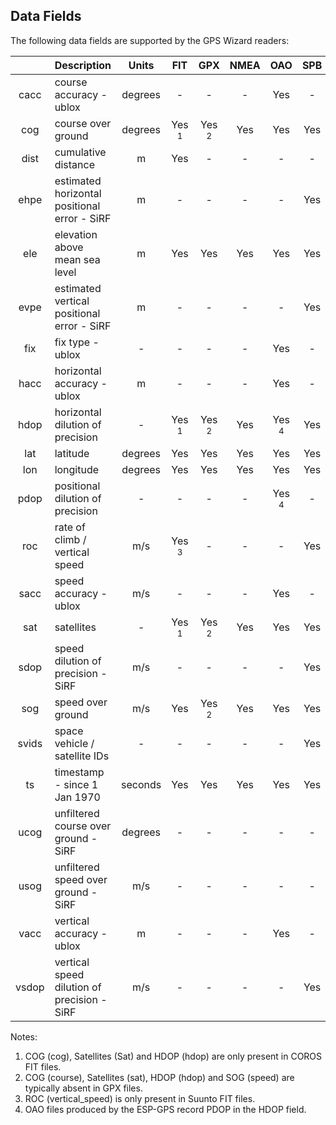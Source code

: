 ## Data Fields

The following data fields are supported by the GPS Wizard readers:

|           | Description                           | Units   | FIT              | GPX              | NMEA | OAO  | SPB  | SBN  | UBX  |
| :---------: | :------------------------------------- | :-------: | :----------------: | :----------------: | :----: | :----: | :----: | :----: | :----: |
| cacc      | course accuracy - ublox               | degrees | -                | -                | -    | Yes  | -    | -    | Yes  |
| cog       | course over ground                    | degrees | Yes <sup>1</sup> | Yes <sup>2</sup> | Yes  | Yes  | Yes  | Yes  | Yes  |
| dist      | cumulative distance              | m       | Yes              | -                | -    | -    | -    | -    | -    |
| ehpe      | estimated horizontal positional error - SiRF | m       | -                | -                | -    | -    | Yes  | Yes  | -    |
| ele       | elevation above mean sea level        | m       | Yes              | Yes              | Yes  | Yes  | Yes  | Yes  | Yes  |
| evpe      | estimated vertical positional error - SiRF | m       | -                | -                | -    | -    | Yes  | Yes  | -    |
| fix       | fix type - ublox                      | -       | -                | -                | -    | Yes  | -    | -    | Yes  |
| hacc      | horizontal accuracy - ublox           | m       | -                | -                | -    | Yes  | -    | -    | Yes  |
| hdop      | horizontal dilution of precision      | -       | Yes <sup>1</sup> | Yes <sup>2</sup> | Yes  | Yes <sup>4</sup> | Yes  | Yes  | -    |
| lat       | latitude                              | degrees | Yes              | Yes              | Yes  | Yes  | Yes  | Yes  | Yes  |
| lon       | longitude                             | degrees | Yes              | Yes              | Yes  | Yes  | Yes  | Yes  | Yes  |
| pdop      | positional dilution of precision      | -       | -                | -                | -    | Yes <sup>4</sup> | -    | -    | Yes  |
| roc       | rate of climb / vertical speed        | m/s     | Yes <sup>3</sup> | -                | -    | -    | Yes  | Yes  | -    |
| sacc      | speed accuracy - ublox                | m/s     | -                | -                | -    | Yes  | -    | -    | Yes  |
| sat       | satellites                            | -       | Yes <sup>1</sup> | Yes <sup>2</sup> | Yes  | Yes  | Yes  | Yes  | Yes  |
| sdop      | speed dilution of precision - SiRF    | m/s     | -                | -                | -    | -    | Yes  | Yes  | -    |
| sog       | speed over ground                     | m/s     | Yes              | Yes <sup>2</sup> | Yes  | Yes  | Yes  | Yes  | Yes  |
| svids    | space vehicle / satellite IDs         | -       | -                | -                | -    | -    | Yes  | Yes  | -    |
| ts | timestamp - since 1 Jan 1970 | seconds | Yes              | Yes              | Yes  | Yes  | Yes  | Yes  | Yes  |
| ucog      | unfiltered course over ground - SiRF  | degrees | -                | -                | -    | -    | -    | Yes  | -    |
| usog      | unfiltered speed over ground - SiRF   | m/s     | -                | -                | -    | -    | -    | Yes  | -    |
| vacc      | vertical accuracy - ublox             | m       | -                | -                | -    | Yes  | -    | -    | Yes  |
| vsdop     | vertical speed dilution of precision - SiRF | m/s     | -                | -                | -    | -    | Yes  | Yes  | -    |

Notes:

1. COG (cog), Satellites (Sat) and HDOP (hdop) are only present in COROS FIT files.
2. COG (course), Satellites (sat), HDOP (hdop) and SOG (speed) are typically absent in GPX files.
3. ROC (vertical_speed) is only present in Suunto FIT files.
4. OAO files produced by the ESP-GPS record PDOP in the HDOP field.

